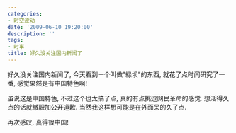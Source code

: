 ```yaml
---
categories:
- 时空波动
date: '2009-06-10 19:20:00'
description: ''
tags:
- 时事
title: 好久没关注国内新闻了
---
```

好久没关注国内新闻了, 今天看到一个叫做"緑坝"的东西, 就花了点时间研究了一番, 感觉果然是有中国特色啊!



虽说这是中国特色, 不过这个也太搞了点, 真的有点挑逗网民革命的感觉. 想活得久点的话就撤职加公开道歉. 当然我这样想可能是在外面呆的久了点.



再次感叹, 真得很中国!

